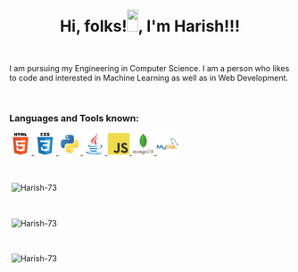 <h1 align="center">Hi, folks!<img src = "https://raw.githubusercontent.com/MartinHeinz/MartinHeinz/master/wave.gif" height = 40px width = 20px>, I'm Harish!!!</h1>
<br>

<p>I am pursuing my Engineering in Computer Science. I am a person who likes to code and interested in Machine Learning as well as in Web Development.</p><br>

<div align = "">
<h3>Languages and Tools known:</h3>
<p > <a href="https://www.w3.org/html/" target="_blank"> <img src="https://raw.githubusercontent.com/devicons/devicon/master/icons/html5/html5-original-wordmark.svg" alt="html5" width="40" height="40"/> </a><a href="https://www.w3schools.com/css/" target="_blank"> <img src="https://raw.githubusercontent.com/devicons/devicon/master/icons/css3/css3-original-wordmark.svg" alt="css3" width="40" height="40"/> </a><a href="https://www.python.org" target="_blank"> <img src="https://raw.githubusercontent.com/devicons/devicon/master/icons/python/python-original.svg" alt="python" width="40" height="40"/> </a><a href="https://www.java.com" target="_blank"> <img src="https://raw.githubusercontent.com/devicons/devicon/master/icons/java/java-original.svg" alt="java" width="40" height="40"/> </a> <a href="https://developer.mozilla.org/en-US/docs/Web/JavaScript" target="_blank"> <img src="https://raw.githubusercontent.com/devicons/devicon/master/icons/javascript/javascript-original.svg" alt="javascript" width="40" height="40"/> </a> <a href="https://www.mongodb.com/" target="_blank"> <img src="https://raw.githubusercontent.com/devicons/devicon/master/icons/mongodb/mongodb-original-wordmark.svg" alt="mongodb" width="40" height="40"/> </a> <a href="https://www.mysql.com/" target="_blank"> <img src="https://raw.githubusercontent.com/devicons/devicon/master/icons/mysql/mysql-original-wordmark.svg" alt="mysql" width="40" height="40"/> </a> <a href="https://nodejs.org" target="_blank"></a></p>
</div>
<br>

<div align = "">
<p>&nbsp;<img align="center" src="https://github-readme-stats.vercel.app/api/top-langs?username=Harish-73&show_icons=true&locale=en&layout=compact&theme=dark" alt="Harish-73" /></p>
</div>

<br>
<div align = "">

<p>&nbsp;<img align="center" src="https://github-readme-stats.vercel.app/api?username=Harish-73&show_icons=true&locale=en&theme=dark" alt="Harish-73" /></p>
</div>

<br>
<div align = "">
<p>&nbsp;<img align="center" src="https://github-readme-streak-stats.herokuapp.com/?user=Harish-73&theme=dark" alt="Harish-73" /></p>
</div>
